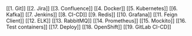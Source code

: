 [[1. Git]]
[[2. Jira]]
[[3. Confluence]]
[[4. Docker]]
[[5. Kubernetes]]
[[6. Kafka]]
[[7. Jenkins]]
[[8. CI-CD]]
[[9. Redis]]
[[10. Grafana]]
[[11. Feign Client]]
[[12. ELK]]
[[13. RabbitMQ]]
[[14. Prometheus]]
[[15. Mockito]]
[[16. Test containers]]
[[17. Deploy]]
[[18. OpenShift]]
[[19. GitLab CI-CD]]